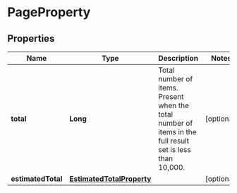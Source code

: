 

# PageProperty


## Properties

| Name | Type | Description | Notes |
|------------ | ------------- | ------------- | -------------|
|**total** | **Long** | Total number of items. Present when the total number of items in the full result set is less than 10,000. |  [optional] |
|**estimatedTotal** | [**EstimatedTotalProperty**](EstimatedTotalProperty.md) |  |  [optional] |



